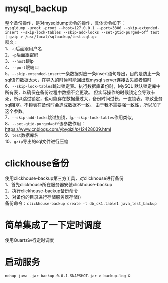 # mysql_backup
整个备份操作，是对mysqldump命令的操作，具体命令如下：  
`mysqldump -uroot -proot --host=127.0.0.1 --port=3306 --skip-extended-insert --skip-lock-tables --skip-add-locks --set-gtid-purged=off test | gzip > /usr/local/sqlbackup/test.sql.gz`  
释义：  
1、`-u`后面跟用户名  
2、`-p`后面跟密码  
3、`--host`跟ip  
4、`--port`跟端口  
5、`--skip-extended-insert`一条数据对应一条insert语句导出，目的是防止一条sql语句数据太大，在导入的时候可能回出现mysql server连接丢失或者超时  
6、`--skip-lock-tables`跳过锁定表。执行数据库备份时，MySQL 默认锁定库中所有表，以确保在备份过程中数据不会更改。
但实际操作的时候锁定会导致卡死，所以跳过锁定，也可能存在数据量过大，备份时间过长，一直锁表，导致业务sql阻塞。不锁表在备份时会造成数据不一致。
由于我不需要强一致性，所以加了这个参数。  
7、`--skip-add-locks`跳过加锁，与`--skip-lock-tables`作用类似。  
8、`--set-gtid-purged=off`该参数作用：https://www.cnblogs.com/ybyqjzl/p/12428039.html  
9、`test`数据库名  
10、`gzip`导出的sql文件进行压缩

# clickhouse备份
使用clickhouse-backup第三方工具，对clickhouse进行备份  
1、首先clickhouse所在服务器安装clickhouse-backup  
2、执行clickhouse-backup备份命令  
3、对备份的目录进行存储服务器存储()  
备份命令：`clickhouse-backup create -t db_ck1.table1 java_test_backup`

# 简单集成了一下定时调度
使用Quartz进行定时调度

# 启动服务  
`nohup java -jar backup-0.0.1-SNAPSHOT.jar > backup.log &`